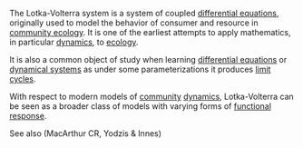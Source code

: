 The Lotka-Volterra system is a system of coupled [differential equations](./differential_equation.md), originally used to model the behavior of consumer and resource in [community ecology](./community_ecology.md). It is one of the earliest attempts to apply mathematics, in particular [dynamics](./dynamics.md), to [ecology](./ecology.md).

It is also a common object of study when learning [differential equations](./differential_equation.md) or [dynamical systems](./dynamics.md) as under some parameterizations it produces [limit cycles](./limit_cycle.md).

With respect to modern models of [community](./community_ecology.md) [dynamics](./ecological_dynamics.md), Lotka-Volterra can be seen as a broader class of models with varying forms of [functional response](./functional_response.md). 

See also (MacArthur CR, Yodzis & Innes)